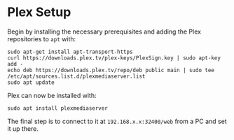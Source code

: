 # Plex Setup

Begin by installing the necessary prerequisites and adding the Plex repositories to `apt` with:

```shell
sudo apt-get install apt-transport-https
curl https://downloads.plex.tv/plex-keys/PlexSign.key | sudo apt-key add -
echo deb https://downloads.plex.tv/repo/deb public main | sudo tee /etc/apt/sources.list.d/plexmediaserver.list
sudo apt update
```

Plex can now be installed with:

```shell
sudo apt install plexmediaserver
```

The final step is to connect to it at `192.168.x.x:32400/web` from a PC and set it up there.

